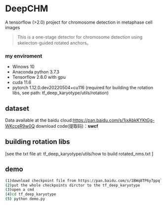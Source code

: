# DeepCHM
A tensorflow (>2.0) project for chromosome detection in metaphase cell images 

> This is a one-stage detector for chromosome detection using skelecton-guided rotated anchors。

### my enviroment
- Winows 10
- Anaconda python 3.7.3
- Tensorflow 2.8.0 with gpu
- cuda 11.6
- pytorch 1.12.0.dev20220504+cu116 (required for building the rotation libs, see path: tf_deep_karyotype/utils/rotation)

## dataset
Data available at the baidu cloud:https://pan.baidu.com/s/1jxAbkKYKtGg-WKcceR9w0Q
download code(提取码)：**swcf** 

## building rotation libs
[see the txt file at:  tf_deep_karyotype/utils/how to build rotated_nms.txt ]

## demo
``` bash
(1)download checkpoint file from https://pan.baidu.com/s/1BWq8TP6y7ppqlHh4tqgFhQ      (download code: zm38)
(2)put the whole checkpoints dirctor to the tf_deep_karyotype
(3)open a cmd
(4)cd tf_deep_karyotype
(5) python demo.py
```
